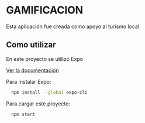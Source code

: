 # GAMIFICACION

Esta aplicación fue creada como apoyo al turismo local


## Como utilizar

En este proyecto se utilizó Expo

[Ver la documentación](https://docs.expo.dev/get-started/installation/)

Para instalar Expo: 
```bash
  npm install --global expo-cli
```

Para cargar este proyecto:

```bash
  npm start
```

